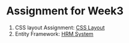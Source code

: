 
# Assignment for Week3

1. CSS layout Assignment: [CSS Layout](https://github.com/zhaojiawei86/Antra_FullStack/tree/main/Assignment/Week2/CSS_Layout)
2. Entity Framework: [HRM System](https://github.com/zhaojiawei86/HumanResourceManagement)
